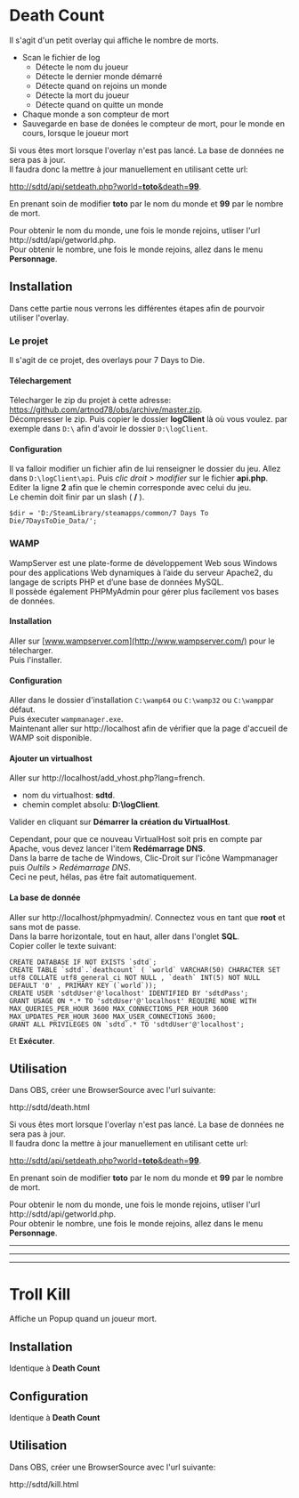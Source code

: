 # Death Count
Il s'agit d'un petit overlay qui affiche le nombre de morts.  
* Scan le fichier de log
  * Détecte le nom du joueur
  * Détecte le dernier monde démarré
  * Détecte quand on rejoins un monde
  * Détecte la mort du joueur
  * Détecte quand on quitte un monde
* Chaque monde a son compteur de mort
* Sauvegarde en base de donées le compteur de mort, pour le monde en cours, lorsque le joueur mort

Si vous êtes mort lorsque l'overlay n'est pas lancé. La base de données ne sera pas à jour.  
Il faudra donc la mettre à jour manuellement en utilisant cette url:  

[http://sdtd/api/setdeath.php?world=**toto**&death=**99**](http://sdtd/api/setdeath.php?world=&death=).  

En prenant soin de modifier **toto** par le nom du monde et **99** par le nombre de mort.  

Pour obtenir le nom du monde, une fois le monde rejoins, utliser l'url http://sdtd/api/getworld.php.  
Pour obtenir le nombre, une fois le monde rejoins, allez dans le menu **Personnage**.  

## Installation
Dans cette partie nous verrons les différentes étapes afin de pourvoir utiliser l'overlay.  

### Le projet
Il s'agit de ce projet, des overlays pour 7 Days to Die.
#### Télechargement
Télecharger le zip du projet à cette adresse: https://github.com/artnod78/obs/archive/master.zip.  
Décompresser le zip. Puis copier le dossier **logClient** là où vous voulez. par exemple dans `D:\` afin d'avoir le dossier `D:\logClient`.  
#### Configuration
Il va falloir modifier un fichier afin de lui renseigner le dossier du jeu.
Allez dans `D:\logClient\api`. Puis *clic droit > modifier* sur le fichier **api.php**.  
Editer la ligne **2** afin que le chemin corresponde avec celui du jeu.  
Le chemin doit finir par un slash ( **/** ).  

`$dir = 'D:/SteamLibrary/steamapps/common/7 Days To Die/7DaysToDie_Data/';` 

### WAMP
WampServer est une plate-forme de développement Web sous Windows pour des applications Web dynamiques à l’aide du serveur Apache2, du langage de scripts PHP et d’une base de données MySQL.  
Il possède également PHPMyAdmin pour gérer plus facilement vos bases de données.  
#### Installation
Aller sur [www.wampserver.com](http://www.wampserver.com/) pour le télecharger.  
Puis l'installer.  
#### Configuration
Aller dans le dossier d'installation `C:\wamp64` ou `C:\wamp32` ou `C:\wamp`par défaut.  
Puis éxecuter `wampmanager.exe`.  
Maintenant aller sur http://localhost afin de vérifier que la page d'accueil de WAMP soit disponible.  
#### Ajouter un virtualhost
Aller sur http://localhost/add_vhost.php?lang=french.  
* nom du virtualhost: **sdtd**.  
* chemin complet absolu: **D:\logClient**.  

Valider en cliquant sur **Démarrer la création du VirtualHost**.  

Cependant, pour que ce nouveau VirtualHost soit pris en compte par Apache, vous devez lancer l'item **Redémarrage DNS**.  
Dans la barre de tache de Windows, Clic-Droit sur l'icône Wampmanager puis *Oultils > Redémarrage DNS*.  
Ceci ne peut, hélas, pas être fait automatiquement.  
#### La base de donnée
Aller sur http://localhost/phpmyadmin/. Connectez vous en tant que **root** et sans mot de passe.  
Dans la barre horizontale, tout en haut, aller dans l'onglet **SQL**.  
Copier coller le texte suivant:  
```
CREATE DATABASE IF NOT EXISTS `sdtd`;
CREATE TABLE `sdtd`.`deathcount` ( `world` VARCHAR(50) CHARACTER SET utf8 COLLATE utf8_general_ci NOT NULL , `death` INT(5) NOT NULL DEFAULT '0' , PRIMARY KEY (`world`));
CREATE USER 'sdtdUser'@'localhost' IDENTIFIED BY 'sdtdPass';
GRANT USAGE ON *.* TO 'sdtdUser'@'localhost' REQUIRE NONE WITH MAX_QUERIES_PER_HOUR 3600 MAX_CONNECTIONS_PER_HOUR 3600 MAX_UPDATES_PER_HOUR 3600 MAX_USER_CONNECTIONS 3600;
GRANT ALL PRIVILEGES ON `sdtd`.* TO 'sdtdUser'@'localhost';

```
Et **Exécuter**.  

## Utilisation
Dans OBS, créer une BrowserSource avec l'url suivante:  

http://sdtd/death.html  

Si vous êtes mort lorsque l'overlay n'est pas lancé. La base de données ne sera pas à jour.  
Il faudra donc la mettre à jour manuellement en utilisant cette url:  

[http://sdtd/api/setdeath.php?world=**toto**&death=**99**](http://sdtd/api/setdeath.php?world=&death=).  

En prenant soin de modifier **toto** par le nom du monde et **99** par le nombre de mort.  

Pour obtenir le nom du monde, une fois le monde rejoins, utliser l'url http://sdtd/api/getworld.php.  
Pour obtenir le nombre, une fois le monde rejoins, allez dans le menu **Personnage**.  

*****
*****
*****

# Troll Kill
Affiche un Popup quand un joueur mort.

## Installation
Identique à **Death Count**

## Configuration
Identique à **Death Count**

## Utilisation
Dans OBS, créer une BrowserSource avec l'url suivante:  

http://sdtd/kill.html
